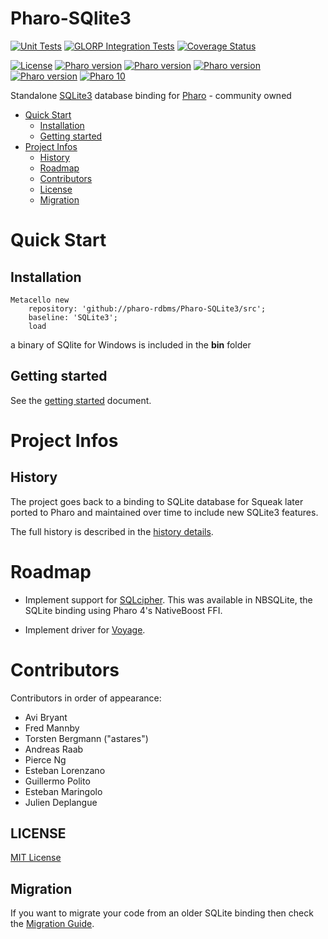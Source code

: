# Pharo-SQlite3
[![Unit Tests](https://github.com/pharo-rdbms/Pharo-SQLite3/workflows/Unit%20Tests/badge.svg?branch=master)](https://github.com/pharo-rdbms/Pharo-SQLite3/actions?query=workflow%3AUnit%20Tests)
[![GLORP Integration Tests](https://github.com/pharo-rdbms/Pharo-SQLite3/workflows/GLORP%20Integration%20Tests/badge.svg?branch=master)](https://github.com/pharo-rdbms/Pharo-SQLite3/actions?query=workflow%3AGLORP%20Integration%20Tests)
[![Coverage Status](https://codecov.io/github/pharo-rdbms/Pharo-SQLite3/coverage.svg?branch=master)](https://codecov.io/gh/pharo-rdbms/Pharo-SQLite3/branch/master)

[![License](https://img.shields.io/badge/license-MIT-blue.svg)](LICENSE)
[![Pharo version](https://img.shields.io/badge/Pharo-6.1-%23aac9ff.svg)](https://pharo.org/download)
[![Pharo version](https://img.shields.io/badge/Pharo-7.0-%23aac9ff.svg)](https://pharo.org/download)
[![Pharo version](https://img.shields.io/badge/Pharo-8.0-%23aac9ff.svg)](https://pharo.org/download)
[![Pharo version](https://img.shields.io/badge/Pharo-9.0-%23aac9ff.svg)](https://pharo.org/download)
[![Pharo 10](https://img.shields.io/badge/Pharo-10-%23aac9ff.svg)](https://pharo.org/download)

Standalone [SQLite3](https://www.sqlite.org) database binding for [Pharo](http://www.pharo.org) - community owned

- [Quick Start](#quick-start)
  * [Installation](#installation)
  * [Getting started](#getting-started)
- [Project Infos](#project-infos)
  * [History](#history)
  * [Roadmap](#roadmap)
  * [Contributors](#contributors)
  * [License](#license)
  * [Migration](#migration)

# Quick Start

## Installation

```Smalltalk
Metacello new
	repository: 'github://pharo-rdbms/Pharo-SQLite3/src';
	baseline: 'SQLite3';
	load
```

a binary of SQlite for Windows is included in the **bin** folder

## Getting started

See the [getting started](doc/getting_started.md) document.

# Project Infos

## History

The project goes back to a binding to SQLite database for Squeak later ported to Pharo and maintained over time to include new SQLite3 features.

The full history is described in the [history details](doc/history.md).

# Roadmap

- Implement support for
  [SQLcipher](https://github.com/sqlcipher/sqlcipher). This was available
  in NBSQLite, the SQLite binding using Pharo 4's NativeBoost FFI.

- Implement driver for [Voyage](https://github.com/pharo-nosql/voyage).

# Contributors

Contributors in order of appearance:

- Avi Bryant
- Fred Mannby
- Torsten Bergmann ("astares")
- Andreas Raab
- Pierce Ng
- Esteban Lorenzano
- Guillermo Polito
- Esteban Maringolo
- Julien Deplangue

## LICENSE
[MIT License](LICENSE)

## Migration

If you want to migrate your code from an older SQLite binding then check the [Migration Guide](doc/migration.md).
